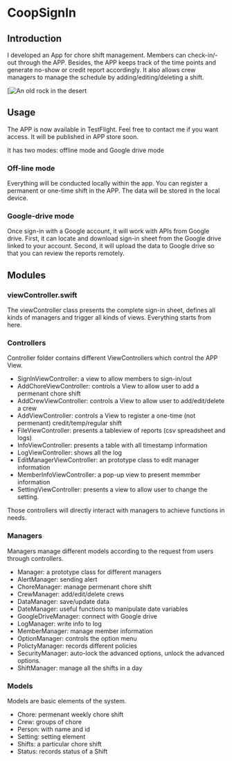 # CoopSignIn

## Introduction
I developed an App for chore shift management. Members can check-in/-out through the APP.
Besides, the APP keeps track of the time points and generate no-show or credit report 
accordingly. It also allows crew managers to manage the schedule by adding/editing/deleting a shift.

[![An old rock in the desert](/assets/images/shiprock.jpg)

## Usage
The APP is now available in TestFlight. Feel free to contact me if you want access. It will be published in APP store soon. 

It has two modes: offline mode and Google drive mode

### Off-line mode
Everything will be conducted locally within the app. You can register a permanent or one-time shift in the APP. The data will be stored in the local device.

### Google-drive mode
Once sign-in with a Google account, it will work with APIs from Google drive. First, it can locate and download sign-in sheet from the Google drive linked to your account. Second, it will upload the data to  Google drive so that you can review the reports remotely. 

## Modules

### viewController.swift
The viewController class presents the complete sign-in sheet, 
defines all kinds of managers and trigger all kinds of views. 
Everything starts from here.

### Controllers
Controller folder contains different ViewControllers which control the APP View. 
- SignInViewController: a view to allow members to sign-in/out
- AddChoreViewController:  controls a View to allow user to add a permenant chore shift
- AddCrewViewController: controls a View to  allow user to add/edit/delete a crew
- AddViewController: controls a View to register a one-time (not permenant) credit/temp/regular shift
- FileViewController: presents a tableview of reports (csv spreadsheet and logs)
- InfoViewController: presents a table with all timestamp information
- LogViewController: shows all the log
- EditManagerViewController: an prototype class to edit manager information
- MemberInfoViewController: a pop-up view to present memmber information
- SettingViewController: presents a view to allow user to change the setting.



Those controllers will directly interact with managers to achieve functions in needs.

### Managers
Managers manage different models according to the request from users through controllers.
- Manager: a prototype class for different managers
- AlertManager: sending alert
- ChoreManager: manage permenant chore shift 
- CrewManager: add/edit/delete crews
- DataManager: save/update data
- DateManager: useful functions to manipulate date variables
- GoogleDriveManager: connect with Google drive
- LogManager: write info to log
- MemberManager: manage member information
- OptionManager: controls the option menu
- PolictyManager: records different policies
- SecurityManager: auto-lock the advanced options, unlock the advanced options.
- ShiftManager: manage all the shifts in a day

### Models
Models are basic elements of the system.
- Chore: permenant weekly chore shift
- Crew: groups of chore
- Person: with name and id
- Setting: setting element
- Shifts: a particular chore shift
- Status: records status of a Shift



